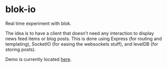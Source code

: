 blok-io
=======

Real time experiment with blok.

The idea is to have a client that doesn't need any interaction to display news feed items or blog posts. This is done using Express (for routing and templating), SocketIO (for easing the websockets stuff), and levelDB (for storing posts).

Demo is currently located [here](http://188.226.247.111:3000/).
